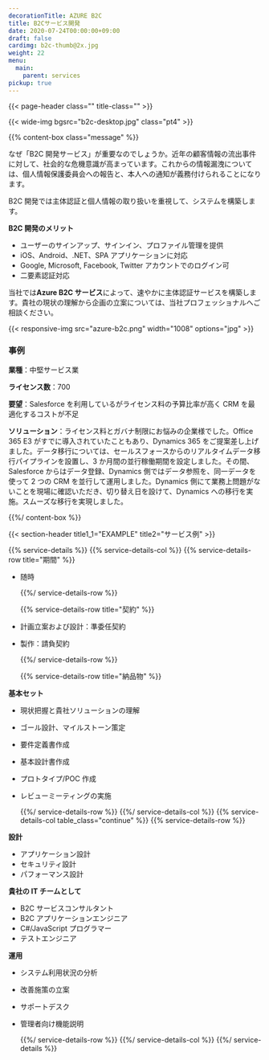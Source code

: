 ```yaml
---
decorationTitle: AZURE B2C
title: B2Cサービス開発
date: 2020-07-24T00:00:00+09:00
draft: false
cardimg: b2c-thumb@2x.jpg
weight: 22
menu:
  main:
    parent: services
pickup: true
---
```


{{< page-header class="" title-class="" >}}

{{< wide-img bgsrc="b2c-desktop.jpg" class="pt4" >}}

{{% content-box class="message" %}}

なぜ「B2C 開発サービス」が重要なのでしょうか。近年の顧客情報の流出事件に対して、社会的な危機意識が高まっています。これからの情報漏洩については、個人情報保護委員会への報告と、本人への通知が義務付けられることになります。

B2C 開発では主体認証と個人情報の取り扱いを重視して、システムを構築します。

**B2C 開発のメリット**

- ユーザーのサインアップ、サインイン、プロファイル管理を提供
- iOS、Android、.NET、SPA アプリケーションに対応
- Google, Microsoft, Facebook, Twitter アカウントでのログイン可
- 二要素認証対応

当社では**Azure B2C サービス**によって、速やかに主体認証サービスを構築します。貴社の現状の理解から企画の立案については、当社プロフェッショナルへご相談ください。

{{< responsive-img src="azure-b2c.png" width="1008" options="jpg" >}}

### 事例

**業種**：中堅サービス業

**ライセンス数**：700

**要望**：Salesforce を利用しているがライセンス料の予算比率が高く CRM を最適化するコストが不足

**ソリューション**：ライセンス料とガバナ制限にお悩みの企業様でした。Office 365 E3 がすでに導入されていたこともあり、Dynamics 365 をご提案差し上げました。データ移行については、セールスフォースからのリアルタイムデータ移行パイプラインを設置し、3 か月間の並行稼働期間を設定しました。その間、Salesforce からはデータ登録、Dynamics 側ではデータ参照を、同一データを使って 2 つの CRM を並行して運用しました。Dynamics 側にて業務上問題がないことを現場に確認いただき、切り替え日を設けて、Dynamics への移行を実施。スムーズな移行を実現しました。

{{%/ content-box %}}

{{< section-header title1_1="EXAMPLE" title2="サービス例" >}}

{{% service-details %}}
{{% service-details-col %}}
{{% service-details-row title="期間" %}}

- 随時

  {{%/ service-details-row %}}

  {{% service-details-row title="契約" %}}

- 計画立案および設計：準委任契約
- 製作：請負契約

  {{%/ service-details-row %}}

  {{% service-details-row title="納品物" %}}

**基本セット**

- 現状把握と貴社ソリューションの理解
- ゴール設計、マイルストーン策定
- 要件定義書作成
- 基本設計書作成
- プロトタイプ/POC 作成
- レビューミーティングの実施

  {{%/ service-details-row %}}
  {{%/ service-details-col %}}
  {{% service-details-col table_class="continue" %}}
  {{% service-details-row %}}

**設計**

- アプリケーション設計
- セキュリティ設計
- パフォーマンス設計

**貴社の IT チームとして**

- B2C サービスコンサルタント
- B2C アプリケーションエンジニア
- C#/JavaScript プログラマー
- テストエンジニア

**運用**

- システム利用状況の分析
- 改善施策の立案
- サポートデスク
- 管理者向け機能説明

  {{%/ service-details-row %}}
  {{%/ service-details-col %}}
  {{%/ service-details %}}
